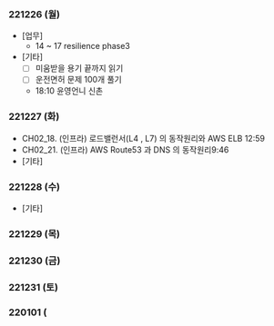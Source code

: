 ### 221226 (월)
- [업무]
	- 14 ~ 17 resilience phase3
- [기타]
	- [ ] 미움받을 용기 끝까지 읽기
	- [ ] 운전면허 문제 100개 풀기
	- 18:10 윤영언니 신촌

### 221227 (화)
- CH02_18. (인프라) 로드밸런서(L4 , L7) 의 동작원리와 AWS ELB 12:59
- CH02_21. (인프라) AWS Route53 과 DNS 의 동작원리9:46
- [기타]

### 221228 (수)
- [기타]

### 221229 (목)

### 221230 (금)

### 221231 (토)

### 220101 (


<!--stackedit_data:
eyJoaXN0b3J5IjpbMTk0OTczMjc3NywtMTAxNjg3MDQwMywtMT
AxNDg0Nzk5Miw0MjYyODQ2MjMsLTg2MTY5ODA4NiwtMTQ5NDYw
NDY5MV19
-->